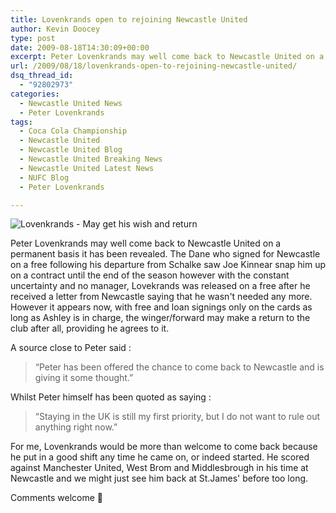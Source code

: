 ```yaml
---
title: Lovenkrands open to rejoining Newcastle United
author: Kevin Doocey
type: post
date: 2009-08-18T14:30:09+00:00
excerpt: Peter Lovenkrands may well come back to Newcastle United on a permanent basis it has been revealed. The Dane who..
url: /2009/08/18/lovenkrands-open-to-rejoining-newcastle-united/
dsq_thread_id:
  - "92802973"
categories:
  - Newcastle United News
  - Peter Lovenkrands
tags:
  - Coca Cola Championship
  - Newcastle United
  - Newcastle United Blog
  - Newcastle United Breaking News
  - Newcastle United Latest News
  - NUFC Blog
  - Peter Lovenkrands

---
```

![Lovenkrands - May get his wish and return](http://images.teamtalk.com/09/07/800x600/PeterLovenkrands_2325030.jpg)

Peter Lovenkrands may well come back to Newcastle United on a permanent basis it has been revealed. The Dane who signed for Newcastle on a free following his departure from Schalke saw Joe Kinnear snap him up on a contract until the  end of the season however with the constant uncertainty and no manager, Lovekrands was released on a free after he received a letter from Newcastle saying that he wasn't needed any more. However it appears now, with free and loan signings only on the cards as long as Ashley is in charge, the winger/forward may make a return to the club after all, providing he agrees to it.

A source close to Peter said :

> “Peter has been offered the chance to come back to Newcastle and is giving it some thought.”

Whilst Peter himself has been quoted as saying :

> “Staying in the UK is still my first priority, but I do not want to rule out anything right now.”

For me, Lovenkrands would be more than welcome to come back because he put in a good shift any time he came on, or indeed started. He scored against Manchester United, West Brom and Middlesbrough in his time at Newcastle and we might just see him back at St.James' before too long.

Comments welcome 🙂

